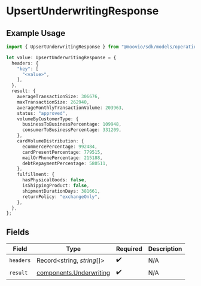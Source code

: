 # UpsertUnderwritingResponse

## Example Usage

```typescript
import { UpsertUnderwritingResponse } from "@moovio/sdk/models/operations";

let value: UpsertUnderwritingResponse = {
  headers: {
    "key": [
      "<value>",
    ],
  },
  result: {
    averageTransactionSize: 306676,
    maxTransactionSize: 262940,
    averageMonthlyTransactionVolume: 203963,
    status: "approved",
    volumeByCustomerType: {
      businessToBusinessPercentage: 109948,
      consumerToBusinessPercentage: 331209,
    },
    cardVolumeDistribution: {
      ecommercePercentage: 992484,
      cardPresentPercentage: 779515,
      mailOrPhonePercentage: 215188,
      debtRepaymentPercentage: 580511,
    },
    fulfillment: {
      hasPhysicalGoods: false,
      isShippingProduct: false,
      shipmentDurationDays: 381661,
      returnPolicy: "exchangeOnly",
    },
  },
};
```

## Fields

| Field                                                              | Type                                                               | Required                                                           | Description                                                        |
| ------------------------------------------------------------------ | ------------------------------------------------------------------ | ------------------------------------------------------------------ | ------------------------------------------------------------------ |
| `headers`                                                          | Record<string, *string*[]>                                         | :heavy_check_mark:                                                 | N/A                                                                |
| `result`                                                           | [components.Underwriting](../../models/components/underwriting.md) | :heavy_check_mark:                                                 | N/A                                                                |